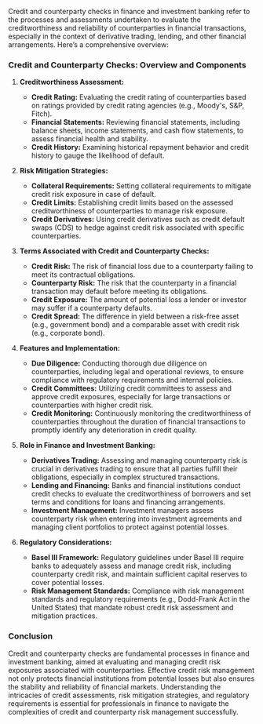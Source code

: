 Credit and counterparty checks in finance and investment banking refer to the processes and assessments undertaken to evaluate the creditworthiness and reliability of counterparties in financial transactions, especially in the context of derivative trading, lending, and other financial arrangements. Here’s a comprehensive overview:

### Credit and Counterparty Checks: Overview and Components

1. **Creditworthiness Assessment:**
   - **Credit Rating:** Evaluating the credit rating of counterparties based on ratings provided by credit rating agencies (e.g., Moody's, S&P, Fitch).
   - **Financial Statements:** Reviewing financial statements, including balance sheets, income statements, and cash flow statements, to assess financial health and stability.
   - **Credit History:** Examining historical repayment behavior and credit history to gauge the likelihood of default.

2. **Risk Mitigation Strategies:**
   - **Collateral Requirements:** Setting collateral requirements to mitigate credit risk exposure in case of default.
   - **Credit Limits:** Establishing credit limits based on the assessed creditworthiness of counterparties to manage risk exposure.
   - **Credit Derivatives:** Using credit derivatives such as credit default swaps (CDS) to hedge against credit risk associated with specific counterparties.

3. **Terms Associated with Credit and Counterparty Checks:**
   - **Credit Risk:** The risk of financial loss due to a counterparty failing to meet its contractual obligations.
   - **Counterparty Risk:** The risk that the counterparty in a financial transaction may default before meeting its obligations.
   - **Credit Exposure:** The amount of potential loss a lender or investor may suffer if a counterparty defaults.
   - **Credit Spread:** The difference in yield between a risk-free asset (e.g., government bond) and a comparable asset with credit risk (e.g., corporate bond).

4. **Features and Implementation:**
   - **Due Diligence:** Conducting thorough due diligence on counterparties, including legal and operational reviews, to ensure compliance with regulatory requirements and internal policies.
   - **Credit Committees:** Utilizing credit committees to assess and approve credit exposures, especially for large transactions or counterparties with higher credit risk.
   - **Credit Monitoring:** Continuously monitoring the creditworthiness of counterparties throughout the duration of financial transactions to promptly identify any deterioration in credit quality.

5. **Role in Finance and Investment Banking:**
   - **Derivatives Trading:** Assessing and managing counterparty risk is crucial in derivatives trading to ensure that all parties fulfill their obligations, especially in complex structured transactions.
   - **Lending and Financing:** Banks and financial institutions conduct credit checks to evaluate the creditworthiness of borrowers and set terms and conditions for loans and financing arrangements.
   - **Investment Management:** Investment managers assess counterparty risk when entering into investment agreements and managing client portfolios to protect against potential losses.

6. **Regulatory Considerations:**
   - **Basel III Framework:** Regulatory guidelines under Basel III require banks to adequately assess and manage credit risk, including counterparty credit risk, and maintain sufficient capital reserves to cover potential losses.
   - **Risk Management Standards:** Compliance with risk management standards and regulatory requirements (e.g., Dodd-Frank Act in the United States) that mandate robust credit risk assessment and mitigation practices.

### Conclusion

Credit and counterparty checks are fundamental processes in finance and investment banking, aimed at evaluating and managing credit risk exposures associated with counterparties. Effective credit risk management not only protects financial institutions from potential losses but also ensures the stability and reliability of financial markets. Understanding the intricacies of credit assessments, risk mitigation strategies, and regulatory requirements is essential for professionals in finance to navigate the complexities of credit and counterparty risk management successfully.
